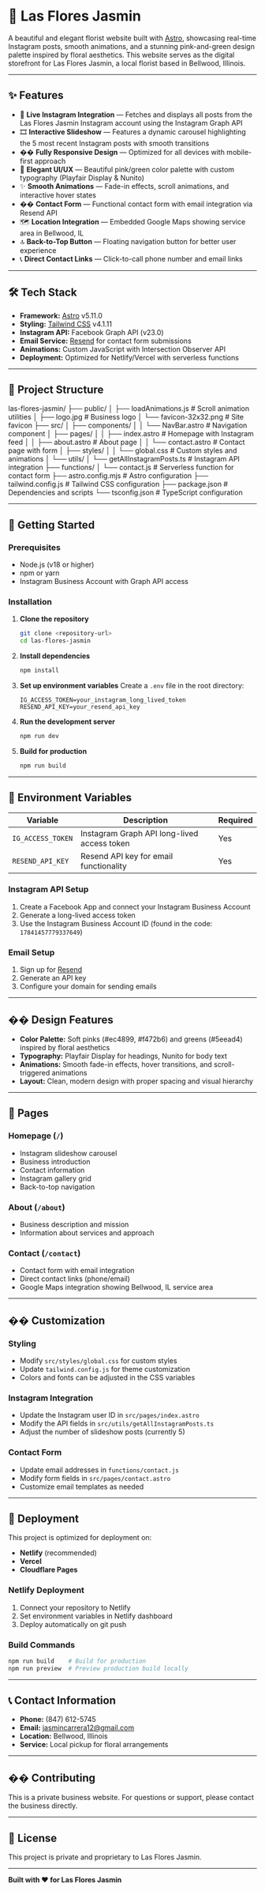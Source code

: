 # 🌸 Las Flores Jasmin

A beautiful and elegant florist website built with [Astro](https://astro.build/), showcasing real-time Instagram posts, smooth animations, and a stunning pink-and-green design palette inspired by floral aesthetics. This website serves as the digital storefront for Las Flores Jasmin, a local florist based in Bellwood, Illinois.

---

## ✨ Features

- 🌺 **Live Instagram Integration** — Fetches and displays all posts from the Las Flores Jasmin Instagram account using the Instagram Graph API
- 🎞️ **Interactive Slideshow** — Features a dynamic carousel highlighting the 5 most recent Instagram posts with smooth transitions
- �� **Fully Responsive Design** — Optimized for all devices with mobile-first approach
- 🎨 **Elegant UI/UX** — Beautiful pink/green color palette with custom typography (Playfair Display & Nunito)
- ✨ **Smooth Animations** — Fade-in effects, scroll animations, and interactive hover states
- �� **Contact Form** — Functional contact form with email integration via Resend API
- 🗺️ **Location Integration** — Embedded Google Maps showing service area in Bellwood, IL
- 🔝 **Back-to-Top Button** — Floating navigation button for better user experience
- 📞 **Direct Contact Links** — Click-to-call phone number and email links

---

## 🛠️ Tech Stack

- **Framework:** [Astro](https://astro.build/) v5.11.0
- **Styling:** [Tailwind CSS](https://tailwindcss.com/) v4.1.11
- **Instagram API:** Facebook Graph API (v23.0)
- **Email Service:** [Resend](https://resend.com/) for contact form submissions
- **Animations:** Custom JavaScript with Intersection Observer API
- **Deployment:** Optimized for Netlify/Vercel with serverless functions

---

## 📁 Project Structure

las-flores-jasmin/
├── public/
│ ├── loadAnimations.js # Scroll animation utilities
│ ├── logo.jpg # Business logo
│ └── favicon-32x32.png # Site favicon
├── src/
│ ├── components/
│ │ └── NavBar.astro # Navigation component
│ ├── pages/
│ │ ├── index.astro # Homepage with Instagram feed
│ │ ├── about.astro # About page
│ │ └── contact.astro # Contact page with form
│ ├── styles/
│ │ └── global.css # Custom styles and animations
│ └── utils/
│ └── getAllInstagramPosts.ts # Instagram API integration
├── functions/
│ └── contact.js # Serverless function for contact form
├── astro.config.mjs # Astro configuration
├── tailwind.config.js # Tailwind CSS configuration
├── package.json # Dependencies and scripts
└── tsconfig.json # TypeScript configuration

---

## 🚀 Getting Started

### Prerequisites

- Node.js (v18 or higher)
- npm or yarn
- Instagram Business Account with Graph API access

### Installation

1. **Clone the repository**

   ```bash
   git clone <repository-url>
   cd las-flores-jasmin
   ```

2. **Install dependencies**

   ```bash
   npm install
   ```

3. **Set up environment variables**
   Create a `.env` file in the root directory:

   ```env
   IG_ACCESS_TOKEN=your_instagram_long_lived_token
   RESEND_API_KEY=your_resend_api_key
   ```

4. **Run the development server**

   ```bash
   npm run dev
   ```

5. **Build for production**
   ```bash
   npm run build
   ```

---

## 🔐 Environment Variables

| Variable          | Description                                 | Required |
| ----------------- | ------------------------------------------- | -------- |
| `IG_ACCESS_TOKEN` | Instagram Graph API long-lived access token | Yes      |
| `RESEND_API_KEY`  | Resend API key for email functionality      | Yes      |

### Instagram API Setup

1. Create a Facebook App and connect your Instagram Business Account
2. Generate a long-lived access token
3. Use the Instagram Business Account ID (found in the code: `17841457779337649`)

### Email Setup

1. Sign up for [Resend](https://resend.com/)
2. Generate an API key
3. Configure your domain for sending emails

---

## �� Design Features

- **Color Palette:** Soft pinks (#ec4899, #f472b6) and greens (#5eead4) inspired by floral aesthetics
- **Typography:** Playfair Display for headings, Nunito for body text
- **Animations:** Smooth fade-in effects, hover transitions, and scroll-triggered animations
- **Layout:** Clean, modern design with proper spacing and visual hierarchy

---

## 📱 Pages

### Homepage (`/`)

- Instagram slideshow carousel
- Business introduction
- Contact information
- Instagram gallery grid
- Back-to-top navigation

### About (`/about`)

- Business description and mission
- Information about services and approach

### Contact (`/contact`)

- Contact form with email integration
- Direct contact links (phone/email)
- Google Maps integration showing Bellwood, IL service area

---

## �� Customization

### Styling

- Modify `src/styles/global.css` for custom styles
- Update `tailwind.config.js` for theme customization
- Colors and fonts can be adjusted in the CSS variables

### Instagram Integration

- Update the Instagram user ID in `src/pages/index.astro`
- Modify the API fields in `src/utils/getAllInstagramPosts.ts`
- Adjust the number of slideshow posts (currently 5)

### Contact Form

- Update email addresses in `functions/contact.js`
- Modify form fields in `src/pages/contact.astro`
- Customize email templates as needed

---

## 🚀 Deployment

This project is optimized for deployment on:

- **Netlify** (recommended)
- **Vercel**
- **Cloudflare Pages**

### Netlify Deployment

1. Connect your repository to Netlify
2. Set environment variables in Netlify dashboard
3. Deploy automatically on git push

### Build Commands

```bash
npm run build    # Build for production
npm run preview  # Preview production build locally
```

---

## 📞 Contact Information

- **Phone:** (847) 612-5745
- **Email:** jasmincarrera12@gmail.com
- **Location:** Bellwood, Illinois
- **Service:** Local pickup for floral arrangements

---

## �� Contributing

This is a private business website. For questions or support, please contact the business directly.

---

## 📄 License

This project is private and proprietary to Las Flores Jasmin.

---

**Built with ❤️ for Las Flores Jasmin**
